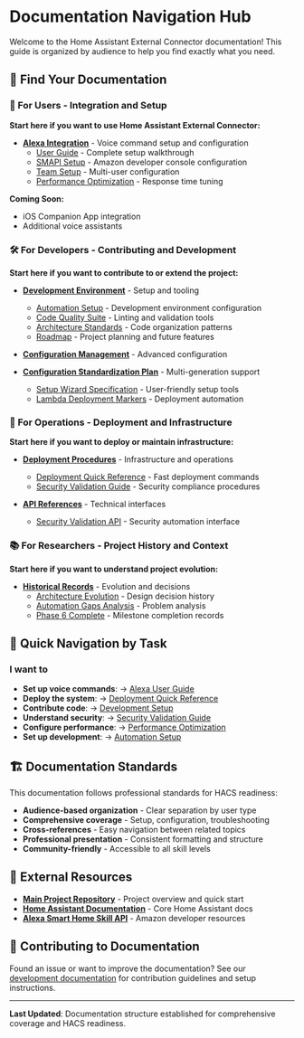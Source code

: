 # Documentation Navigation Hub

Welcome to the Home Assistant External Connector documentation! This guide is
organized by audience to help you find exactly what you need.

## 👥 Find Your Documentation

### 🎯 For Users - Integration and Setup

**Start here if you want to use Home Assistant External Connector:**

- **[Alexa Integration](integrations/alexa/)** - Voice command setup and
  configuration
  - [User Guide](integrations/alexa/USER_GUIDE.md) - Complete setup
    walkthrough
  - [SMAPI Setup](integrations/alexa/SMAPI_SETUP_GUIDE.md) - Amazon developer
    console configuration
  - [Team Setup](integrations/alexa/TEAM_SETUP.md) - Multi-user configuration
  - [Performance Optimization](integrations/alexa/PERFORMANCE_OPTIMIZATION.md) -
    Response time tuning

**Coming Soon:**

- iOS Companion App integration
- Additional voice assistants

### 🛠️ For Developers - Contributing and Development

**Start here if you want to contribute to or extend the project:**

- **[Development Environment](development/)** - Setup and tooling
  - [Automation Setup](development/AUTOMATION_SETUP.md) - Development
    environment configuration
  - [Code Quality Suite](development/CODE_QUALITY_SUITE.md) - Linting and
    validation tools
  - [Architecture Standards](development/UTILS_ARCHITECTURE_STANDARDS.md) -
    Code organization patterns
  - [Roadmap](development/ROADMAP.md) - Project planning and future features

- **[Configuration Management](development/)** - Advanced configuration
- **[Configuration Standardization Plan](development/CONFIGURATION_STANDARDIZATION_PLAN.md)** -
    Multi-generation support
  - [Setup Wizard Specification](development/CONFIGURATION_SETUP_WIZARD_SPEC.md) -
    User-friendly setup tools
  - [Lambda Deployment Markers](development/LAMBDA_DEPLOYMENT_MARKERS.md) -
    Deployment automation

### 🚀 For Operations - Deployment and Infrastructure

**Start here if you want to deploy or maintain infrastructure:**

- **[Deployment Procedures](deployment/)** - Infrastructure and operations
  - [Deployment Quick Reference](deployment/DEPLOYMENT_QUICK_REFERENCE.md) -
    Fast deployment commands
  - [Security Validation Guide](deployment/security_validation_guide.md) -
    Security compliance procedures

- **[API References](api/)** - Technical interfaces
  - [Security Validation API](api/security_validation_api.md) - Security
    automation interface

### 📚 For Researchers - Project History and Context

**Start here if you want to understand project evolution:**

- **[Historical Records](history/)** - Evolution and decisions
  - [Architecture Evolution](history/ARCHITECTURE_EVOLUTION.md) - Design
    decision history
  - [Automation Gaps Analysis](history/AUTOMATION_GAPS_ANALYSIS.md) - Problem
    analysis
  - [Phase 6 Complete](history/PHASE_6_COMPLETE.md) - Milestone completion
    records

## 🎯 Quick Navigation by Task

### I want to

- **Set up voice commands**: → [Alexa User Guide](integrations/alexa/USER_GUIDE.md)
- **Deploy the system**: → [Deployment Quick Reference](deployment/DEPLOYMENT_QUICK_REFERENCE.md)
- **Contribute code**: → [Development Setup](development/AUTOMATION_SETUP.md)
- **Understand security**: → [Security Validation Guide](deployment/security_validation_guide.md)
- **Configure performance**: →
  [Performance Optimization](integrations/alexa/PERFORMANCE_OPTIMIZATION.md)
- **Set up development**: → [Automation Setup](development/AUTOMATION_SETUP.md)

## 🏗️ Documentation Standards

This documentation follows professional standards for HACS readiness:

- **Audience-based organization** - Clear separation by user type
- **Comprehensive coverage** - Setup, configuration, troubleshooting
- **Cross-references** - Easy navigation between related topics
- **Professional presentation** - Consistent formatting and structure
- **Community-friendly** - Accessible to all skill levels

## 🔗 External Resources

- **[Main Project Repository](../README.md)** - Project overview and quick
  start
- **[Home Assistant Documentation](https://www.home-assistant.io/docs/)** -
  Core Home Assistant docs
- **[Alexa Smart Home Skill API](https://developer.amazon.com/docs/smarthome/understand-the-smart-home-skill-api.html)** -
  Amazon developer resources

## 🤝 Contributing to Documentation

Found an issue or want to improve the documentation? See our
[development documentation](development/) for contribution guidelines and
setup instructions.

---

**Last Updated**: Documentation structure established for comprehensive
coverage and HACS readiness.
